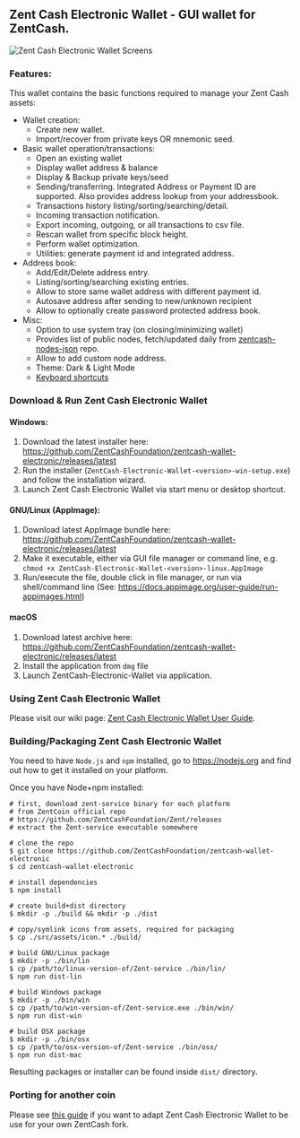 ## Zent Cash Electronic Wallet - GUI wallet for ZentCash.
![Zent Cash Electronic Wallet Screens](https://user-images.githubusercontent.com/46155884/55154075-3e8c5e00-5154-11e9-90f5-08a78de41b99.jpg "Zent Cash Electronic Wallet Screens")

### Features:

This wallet contains the basic functions required to manage your Zent Cash assets:

* Wallet creation:
  * Create new wallet.
  * Import/recover from private keys OR mnemonic seed.
* Basic wallet operation/transactions:
  * Open an existing  wallet
  * Display wallet address & balance
  * Display & Backup private keys/seed
  * Sending/transferring. Integrated Address or Payment ID are supported. Also provides address lookup from your addressbook.
  * Transactions history listing/sorting/searching/detail.
  * Incoming transaction notification.
  * Export incoming, outgoing, or all transactions to csv file.
  * Rescan wallet from specific block height.
  * Perform wallet optimization.
  * Utilities: generate payment id and integrated address.
* Address book:
  * Add/Edit/Delete address entry.
  * Listing/sorting/searching existing entries.
  * Allow to store same wallet address with different payment id.
  * Autosave address after sending to new/unknown recipient
  * Allow to optionally create password protected address book.
* Misc:
  * Option to use system tray (on closing/minimizing wallet)
  * Provides list of public nodes, fetch/updated daily from [zentcash-nodes-json](https://github.com/ZentCashFoundation/zentcash-nodes-json) repo.
  * Allow to add custom node address.
  * Theme: Dark & Light Mode
  * [Keyboard shortcuts](docs/shortcut.md)

### Download &amp; Run Zent Cash Electronic Wallet

#### Windows:
1. Download the latest installer here: https://github.com/ZentCashFoundation/zentcash-wallet-electronic/releases/latest
2. Run the installer (`ZentCash-Electronic-Wallet-<version>-win-setup.exe`) and follow the installation wizard.
3. Launch Zent Cash Electronic Wallet via start menu or desktop shortcut.

#### GNU/Linux (AppImage):
1. Download latest AppImage bundle here: https://github.com/ZentCashFoundation/zentcash-wallet-electronic/releases/latest
2. Make it executable, either via GUI file manager or command line, e.g. `chmod +x ZentCash-Electronic-Wallet-<version>-linux.AppImage`
3. Run/execute the file, double click in file manager, or run via shell/command line (See: https://docs.appimage.org/user-guide/run-appimages.html)

#### macOS
1. Download latest archive here: https://github.com/ZentCashFoundation/zentcash-wallet-electronic/releases/latest
2. Install the application from `dmg` file
3. Launch ZentCash-Electronic-Wallet via application.

### Using Zent Cash Electronic Wallet
Please visit our wiki page: [Zent Cash Electronic Wallet User Guide](../../wiki).

### Building/Packaging Zent Cash Electronic Wallet
You need to have `Node.js` and `npm` installed, go to https://nodejs.org and find out how to get it installed on your platform.

Once you have Node+npm installed:
```
# first, download zent-service binary for each platform
# from ZentCoin official repo
# https://github.com/ZentCashFoundation/Zent/releases
# extract the Zent-service executable somewhere

# clone the repo
$ git clone https://github.com/ZentCashFoundation/zentcash-wallet-electronic
$ cd zentcash-wallet-electronic

# install dependencies
$ npm install

# create build+dist directory
$ mkdir -p ./build && mkdir -p ./dist

# copy/symlink icons from assets, required for packaging
$ cp ./src/assets/icon.* ./build/

# build GNU/Linux package
$ mkdir -p ./bin/lin
$ cp /path/to/linux-version-of/Zent-service ./bin/lin/
$ npm run dist-lin

# build Windows package
$ mkdir -p ./bin/win
$ cp /path/to/win-version-of/Zent-service.exe ./bin/win/
$ npm run dist-win

# build OSX package
$ mkdir -p ./bin/osx
$ cp /path/to/osx-version-of/Zent-service ./bin/osx/
$ npm run dist-mac
```

Resulting packages or installer can be found inside `dist/` directory.

### Porting for another coin
Please see [this guide](docs/porting.md) if you want to adapt Zent Cash Electronic Wallet to be use for your own ZentCash fork.

